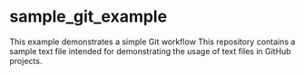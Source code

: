 # sample_git_example
This example demonstrates a simple Git workflow
This repository contains a sample text file intended for demonstrating the usage of text files in GitHub projects.
